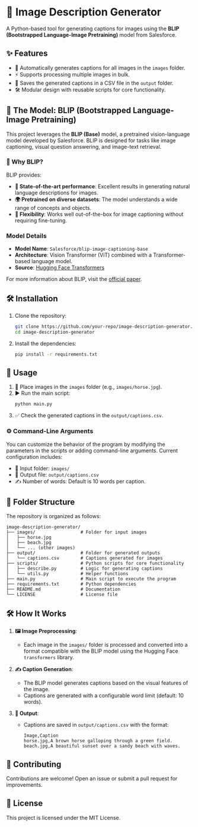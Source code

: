 
# 🌟 Image Description Generator

A Python-based tool for generating captions for images using the **BLIP (Bootstrapped Language-Image Pretraining)** model from Salesforce.

## ✨ Features
- 📂 Automatically generates captions for all images in the `images` folder.
- ⚡ Supports processing multiple images in bulk.
- 📄 Saves the generated captions in a CSV file in the `output` folder.
- 🛠️ Modular design with reusable scripts for core functionality.

## 🤖 The Model: BLIP (Bootstrapped Language-Image Pretraining)
This project leverages the **BLIP (Base)** model, a pretrained vision-language model developed by Salesforce. BLIP is designed for tasks like image captioning, visual question answering, and image-text retrieval.

### 🔎 Why BLIP?
BLIP provides:
- **🚀 State-of-the-art performance**: Excellent results in generating natural language descriptions for images.
- **🌍 Pretrained on diverse datasets**: The model understands a wide range of concepts and objects.
- **🔧 Flexibility**: Works well out-of-the-box for image captioning without requiring fine-tuning.

### Model Details
- **Model Name**: `Salesforce/blip-image-captioning-base`
- **Architecture**: Vision Transformer (ViT) combined with a Transformer-based language model.
- **Source**: [Hugging Face Transformers](https://huggingface.co/Salesforce/blip-image-captioning-base)

For more information about BLIP, visit the [official paper](https://arxiv.org/abs/2201.12086).

## 🛠️ Installation

1. Clone the repository:
    ```bash
    git clone https://github.com/your-repo/image-description-generator.git
    cd image-description-generator
    ```

2. Install the dependencies:
    ```bash
    pip install -r requirements.txt
    ```

## 🚀 Usage

1. 📂 Place images in the `images` folder (e.g., `images/horse.jpg`).
2. ▶️ Run the main script:
    ```bash
    python main.py
    ```
3. ✅ Check the generated captions in the `output/captions.csv`.

### ⚙️ Command-Line Arguments
You can customize the behavior of the program by modifying the parameters in the scripts or adding command-line arguments. Current configuration includes:
- 📁 Input folder: `images/`
- 📄 Output file: `output/captions.csv`
- ✍️ Number of words: Default is 10 words per caption.

## 📂 Folder Structure

The repository is organized as follows:

```
image-description-generator/
├── images/                 # Folder for input images
│   ├── horse.jpg
│   ├── beach.jpg
│   └── ... (other images)
├── output/                 # Folder for generated outputs
│   └── captions.csv        # Captions generated for images
├── scripts/                # Python scripts for core functionality
│   ├── describe.py         # Logic for generating captions
│   └── utils.py            # Helper functions
├── main.py                 # Main script to execute the program
├── requirements.txt        # Python dependencies
├── README.md               # Documentation
└── LICENSE                 # License file
```

## 🛠️ How It Works

1. **🖼️ Image Preprocessing**:
    - Each image in the `images/` folder is processed and converted into a format compatible with the BLIP model using the Hugging Face `transformers` library.
    
2. **✍️ Caption Generation**:
    - The BLIP model generates captions based on the visual features of the image.
    - Captions are generated with a configurable word limit (default: 10 words).

3. **📄 Output**:
    - Captions are saved in `output/captions.csv` with the format:
      ```
      Image,Caption
      horse.jpg,A brown horse galloping through a green field.
      beach.jpg,A beautiful sunset over a sandy beach with waves.
      ```

## 🤝 Contributing

Contributions are welcome! Open an issue or submit a pull request for improvements.

## 📜 License

This project is licensed under the MIT License.
